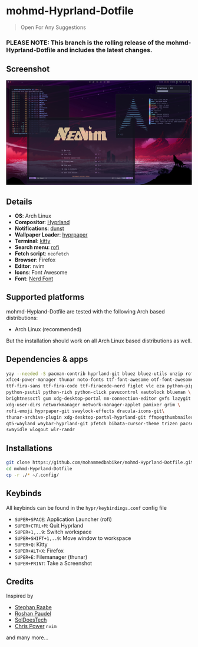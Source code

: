 # mohmd-Hyprland-Dotfile

> Open For Any Suggestions

### PLEASE NOTE: This branch is the rolling release of the mohmd-Hyprland-Dotfile and includes the latest changes.

## Screenshot
![image](./assets/screenshot.png)

## Details
- **OS**: Arch Linux
- **Compositor**: [Hyprland](https://github.com/hyprwm/Hyprland)
- **Notifications**: [dunst](https://github.com/dunst-project/dunst)
- **Wallpaper Loader**: [hyprpaper](https://github.com/hyprwm/hyprpaper)
- **Terminal**: [kitty](https://github.com/kovidgoyal/kitty)
- **Search menu**: [rofi](https://github.com/davatorium/rofi)
- **Fetch script**: `neofetch`
- **Browser**: Firefox
- **Editor**: nvim
- **Icons**: Font Awesome
- **Font**: [Nerd Font](https://www.nerdfonts.com/)

## Supported platforms

mohmd-Hypland-Dotfile are tested with the following Arch based distributions:

- Arch Linux (recommended)

But the installation should work on all Arch Linux based distributions as well.

## Dependencies & apps

```sh
yay --needed -S pacman-contrib hyprland-git bluez bluez-utils unzip rofi dunst \ 
xfce4-power-manager thunar noto-fonts ttf-font-awesome otf-font-awesome \ 
ttf-fira-sans ttf-fira-code ttf-firacode-nerd figlet vlc eza python-pip \
python-psutil python-rich python-click pavucontrol xautolock blueman \
brightnessctl gum xdg-desktop-portal nm-connection-editor gvfs lazygit \
xdg-user-dirs networkmanager network-manager-applet pamixer grim \
rofi-emoji hyprpaper-git swaylock-effects dracula-icons-git\
thunar-archive-plugin xdg-desktop-portal-hyprland-git ffmpegthumbnailer \
qt5-wayland waybar-hyprland-git pfetch bibata-cursor-theme trizen pacseek \
swayidle wlogout wlr-randr
```
## Installations
```sh
git clone https://github.com/mohammedbabiker/mohmd-Hyprland-Dotfile.git
cd mohmd-Hyprland-Dotfile
cp -r ./* ~/.config/
```
## Keybinds
All keybinds can be found in the `hypr/keybindings.conf` config file
- `SUPER+SPACE`: Application Launcher (rofi)
- `SUPER+CTRL+M`: Quit Hyprland
- `SUPER+1,..9`: Switch workspace
- `SUPER+SHIFT+1,..9`: Move window to workspace
- `SUPER+Q`: Kitty
- `SUPER+ALT+X`: Firefox
- `SUPER+E`: Filemanager (thunar)
- `SUPER+PRINT`: Take a Screenshot

## Credits

Inspired by 
- [Stephan Raabe](https://gitlab.com/stephan-raabe/dotfiles)
- [Roshan Paudel](https://github.com/hyper-dot/Arch-Hyprland)
- [SolDoesTech](https://github.com/SolDoesTech/hyprland)
- [Chris Power](https://github.com/cpow/neovim-for-newbs) `nvim`

and many more...

